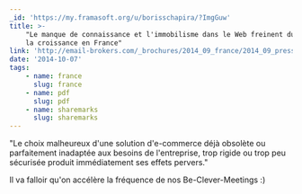 ```yaml
---
_id: 'https://my.framasoft.org/u/borisschapira/?ImgGuw'
title: >-
    "Le manque de connaissance et l'immobilisme dans le Web freinent durablement
    la croissance en France"
link: 'http://email-brokers.com/_brochures/2014_09_france/2014_09_pressFR.pdf'
date: '2014-10-07'
tags:
    - name: france
      slug: france
    - name: pdf
      slug: pdf
    - name: sharemarks
      slug: sharemarks
---
```


<div class="markdown"><p>&quot;Le choix malheureux d'une solution d'e-commerce déjà obsolète ou parfaitement inadaptée aux besoins de l'entreprise, trop rigide ou trop peu sécurisée produit immédiatement ses effets pervers.&quot;</p>
<p>Il va falloir qu'on accélère la fréquence de nos Be-Clever-Meetings :)
</p></div>
